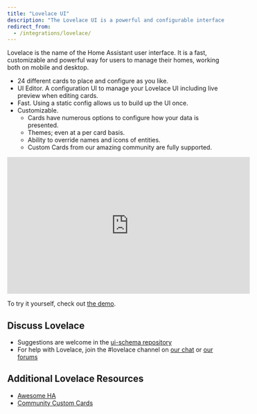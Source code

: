 ```yaml
---
title: "Lovelace UI"
description: "The Lovelace UI is a powerful and configurable interface for Home Assistant."
redirect_from:
  - /integrations/lovelace/
---
```


Lovelace is the name of the Home Assistant user interface. It is a fast, customizable and powerful way for users to manage their homes, working both on mobile and desktop.

 - 24 different cards to place and configure as you like.
 - UI Editor. A configuration UI to manage your Lovelace UI including live preview when editing cards.
 - Fast. Using a static config allows us to build up the UI once.
 - Customizable.
   - Cards have numerous options to configure how your data is presented.
   - Themes; even at a per card basis.
   - Ability to override names and icons of entities.
   - Custom Cards from our amazing community are fully supported.

<div class='videoWrapper'>
<iframe width="560" height="315" src="https://www.youtube.com/embed/XY3R0xI45wA" frameborder="0" allowfullscreen></iframe>
</div>

To try it yourself, check out [the demo](https://demo.home-assistant.io).

## Discuss Lovelace

- Suggestions are welcome in the [ui-schema repository](https://github.com/home-assistant/ui-schema)
- For help with Lovelace, join the #lovelace channel on [our chat](/join-chat/) or [our forums](https://community.home-assistant.io/c/projects/frontend)

## Additional Lovelace Resources

* [Awesome HA](https://www.awesome-ha.com/#lovelace-ui)
* [Community Custom Cards](https://github.com/custom-cards)
